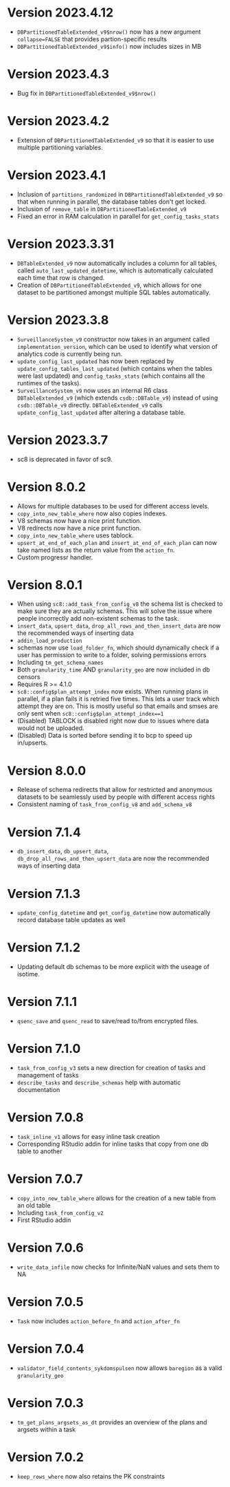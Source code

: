# Version 2023.4.12

* `DBPartitionedTableExtended_v9$nrow()` now has a new argument `collapse=FALSE` that provides partion-specific results
* `DBPartitionedTableExtended_v9$info()` now includes sizes in MB

# Version 2023.4.3

* Bug fix in `DBPartitionedTableExtended_v9$nrow()`

# Version 2023.4.2

* Extension of `DBPartitionedTableExtended_v9` so that it is easier to use multiple partitioning variables.

# Version 2023.4.1

* Inclusion of `partitions_randomized` in `DBPartitionedTableExtended_v9` so that when running in parallel, the database tables don't get locked.
* Inclusion of `remove_table` in `DBPartitionedTableExtended_v9`
* Fixed an error in RAM calculation in parallel for `get_config_tasks_stats`

# Version 2023.3.31

* `DBTableExtended_v9` now automatically includes a column for all tables, called `auto_last_updated_datetime`, which is automatically calculated each time that row is changed.
* Creation of `DBPartitionedTableExtended_v9`, which allows for one dataset to be partitioned amongst multiple SQL tables automatically.

# Version 2023.3.8

* `SurveillanceSystem_v9` constructor now takes in an argument called `implementation_version`, which can be used to identify what version of analytics code is currently being run.
* `update_config_last_updated` has now been replaced by `update_config_tables_last_updated` (which contains when the tables were last updated) and `config_tasks_stats` (which contains all the runtimes of the tasks).
* `SurveillanceSystem_v9` now uses an internal R6 class `DBTableExtended_v9` (which extends `csdb::DBTable_v9`) instead of using `csdb::DBTable_v9` directly. `DBTableExtended_v9` calls `update_config_last_updated` after altering a database table.

# Version 2023.3.7

* sc8 is deprecated in favor of sc9.

# Version 8.0.2

* Allows for multiple databases to be used for different access levels.
* `copy_into_new_table_where` now also copies indexes.
* V8 schemas now have a nice print function.
* V8 redirects now have a nice print function.
* `copy_into_new_table_where` uses tablock.
* `upsert_at_end_of_each_plan` and `insert_at_end_of_each_plan` can now take named lists as the return value from the `action_fn`.
* Custom progressr handler.

# Version 8.0.1

* When using `sc8::add_task_from_config_v8` the schema list is checked to make sure they are actually schemas. This will solve the issue where people incorrectly add non-existent schemas to the task.
* `insert_data`, `upsert_data`, `drop_all_rows_and_then_insert_data` are now the recommended ways of inserting data
* `addin_load_production`
* schemas now use `load_folder_fn`, which should dynamically check if a user has permission to write to a folder, solving permissions errors
* Including `tm_get_schema_names`
* Both `granularity_time` AND `granularity_geo` are now included in db censors
* Requires R >= 4.1.0
* `sc8::config$plan_attempt_index` now exists. When running plans in parallel, if a plan fails it is retried five times. This lets a user track which attempt they are on. This is mostly useful so that emails and smses are only sent when  `sc8::config$plan_attempt_index==1`
* (Disabled) TABLOCK is disabled right now due to issues where data would not be uploaded.
* (Disabled) Data is sorted before sending it to bcp to speed up in/upserts.

# Version 8.0.0

* Release of schema redirects that allow for restricted and anonymous datasets to be seamlessly used by people with different access rights
* Consistent naming of `task_from_config_v8` and `add_schema_v8`

# Version 7.1.4

* `db_insert_data`, `db_upsert_data`, `db_drop_all_rows_and_then_upsert_data` are now the recommended ways of inserting data

# Version 7.1.3

* `update_config_datetime` and `get_config_datetime` now automatically record database table updates as well

# Version 7.1.2

* Updating default db schemas to be more explicit with the useage of isotime.

# Version 7.1.1

* `qsenc_save` and `qsenc_read` to save/read to/from encrypted files.

# Version 7.1.0

* `task_from_config_v3` sets a new direction for creation of tasks and management of tasks
* `describe_tasks` and `describe_schemas` help with automatic documentation

# Version 7.0.8

* `task_inline_v1` allows for easy inline task creation
* Corresponding RStudio addin for inline tasks that copy from one db table to another

# Version 7.0.7

* `copy_into_new_table_where` allows for the creation of a new table from an old table
* Including `task_from_config_v2` 
* First RStudio addin

# Version 7.0.6

* `write_data_infile` now checks for Infinite/NaN values and sets them to NA

# Version 7.0.5

* `Task` now includes `action_before_fn` and `action_after_fn`

# Version 7.0.4

* `validator_field_contents_sykdomspulsen` now allows `baregion` as a valid `granularity_geo`

# Version 7.0.3

* `tm_get_plans_argsets_as_dt` provides an overview of the plans and argsets within a task

# Version 7.0.2

* `keep_rows_where` now also retains the PK constraints
